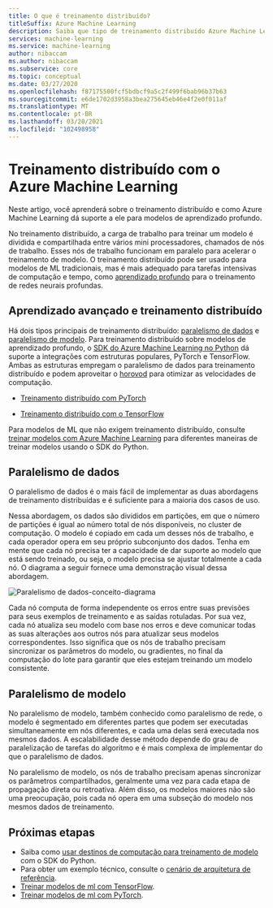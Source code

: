 ```yaml
---
title: O que é treinamento distribuído?
titleSuffix: Azure Machine Learning
description: Saiba que tipo de treinamento distribuído Azure Machine Learning dá suporte e integrações de estrutura de software livre disponíveis para treinamento distribuído.
services: machine-learning
ms.service: machine-learning
author: nibaccam
ms.author: nibaccam
ms.subservice: core
ms.topic: conceptual
ms.date: 03/27/2020
ms.openlocfilehash: f87175500fcf5bdbcf9a5c2f499f6bab96b37b63
ms.sourcegitcommit: e6de1702d3958a3bea275645eb46e4f2e0f011af
ms.translationtype: MT
ms.contentlocale: pt-BR
ms.lasthandoff: 03/20/2021
ms.locfileid: "102498958"
---
```

# <a name="distributed-training-with-azure-machine-learning"></a>Treinamento distribuído com o Azure Machine Learning

Neste artigo, você aprenderá sobre o treinamento distribuído e como Azure Machine Learning dá suporte a ele para modelos de aprendizado profundo. 

No treinamento distribuído, a carga de trabalho para treinar um modelo é dividida e compartilhada entre vários mini processadores, chamados de nós de trabalho. Esses nós de trabalho funcionam em paralelo para acelerar o treinamento de modelo. O treinamento distribuído pode ser usado para modelos de ML tradicionais, mas é mais adequado para tarefas intensivas de computação e tempo, como [aprendizado profundo](concept-deep-learning-vs-machine-learning.md) para o treinamento de redes neurais profundas. 

## <a name="deep-learning-and-distributed-training"></a>Aprendizado avançado e treinamento distribuído 

Há dois tipos principais de treinamento distribuído: [paralelismo de dados](#data-parallelism) e [paralelismo de modelo](#model-parallelism). Para treinamento distribuído sobre modelos de aprendizado profundo, o [SDK do Azure Machine Learning no Python](/python/api/overview/azure/ml/intro) dá suporte a integrações com estruturas populares, PyTorch e TensorFlow. Ambas as estruturas empregam o paralelismo de dados para treinamento distribuído e podem aproveitar o [horovod](https://horovod.readthedocs.io/en/latest/summary_include.html) para otimizar as velocidades de computação. 

* [Treinamento distribuído com PyTorch](how-to-train-pytorch.md#distributed-training)

* [Treinamento distribuído com o TensorFlow](how-to-train-tensorflow.md#distributed-training)

Para modelos de ML que não exigem treinamento distribuído, consulte [treinar modelos com Azure Machine Learning](concept-train-machine-learning-model.md#python-sdk) para diferentes maneiras de treinar modelos usando o SDK do Python.

## <a name="data-parallelism"></a>Paralelismo de dados

O paralelismo de dados é o mais fácil de implementar as duas abordagens de treinamento distribuídas e é suficiente para a maioria dos casos de uso.

Nessa abordagem, os dados são divididos em partições, em que o número de partições é igual ao número total de nós disponíveis, no cluster de computação. O modelo é copiado em cada um desses nós de trabalho, e cada operador opera em seu próprio subconjunto dos dados. Tenha em mente que cada nó precisa ter a capacidade de dar suporte ao modelo que está sendo treinado, ou seja, o modelo precisa se ajustar totalmente a cada nó. O diagrama a seguir fornece uma demonstração visual dessa abordagem.

![Paralelismo de dados-conceito-diagrama](./media/concept-distributed-training/distributed-training.svg)

Cada nó computa de forma independente os erros entre suas previsões para seus exemplos de treinamento e as saídas rotuladas. Por sua vez, cada nó atualiza seu modelo com base nos erros e deve comunicar todas as suas alterações aos outros nós para atualizar seus modelos correspondentes. Isso significa que os nós de trabalho precisam sincronizar os parâmetros do modelo, ou gradientes, no final da computação do lote para garantir que eles estejam treinando um modelo consistente. 

## <a name="model-parallelism"></a>Paralelismo de modelo

No paralelismo de modelo, também conhecido como paralelismo de rede, o modelo é segmentado em diferentes partes que podem ser executadas simultaneamente em nós diferentes, e cada uma delas será executada nos mesmos dados. A escalabilidade desse método depende do grau de paralelização de tarefas do algoritmo e é mais complexa de implementar do que o paralelismo de dados. 

No paralelismo de modelo, os nós de trabalho precisam apenas sincronizar os parâmetros compartilhados, geralmente uma vez para cada etapa de propagação direta ou retroativa. Além disso, os modelos maiores não são uma preocupação, pois cada nó opera em uma subseção do modelo nos mesmos dados de treinamento.

## <a name="next-steps"></a>Próximas etapas

* Saiba como [usar destinos de computação para treinamento de modelo](how-to-set-up-training-targets.md) com o SDK do Python.
* Para obter um exemplo técnico, consulte o [cenário de arquitetura de referência](/azure/architecture/reference-architectures/ai/training-deep-learning).
* [Treinar modelos de ml com TensorFlow](how-to-train-tensorflow.md).
* [Treinar modelos de ml com PyTorch](how-to-train-pytorch.md).